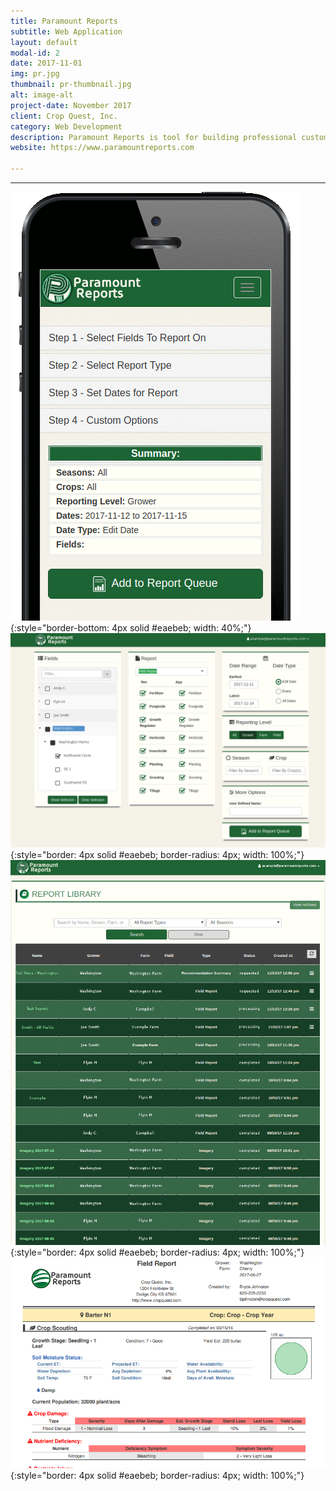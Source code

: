 ```yaml
---
title: Paramount Reports
subtitle: Web Application
layout: default
modal-id: 2
date: 2017-11-01
img: pr.jpg
thumbnail: pr-thumbnail.jpg
alt: image-alt
project-date: November 2017
client: Crop Quest, Inc.
category: Web Development
description: Paramount Reports is tool for building professional customizable reports for agX compliant software including SST Software's Summit and Sirrus. This was a complete web-based rewrite of our original desktop application. It uses Ruby on Rails, Sidekiq, PostgreSQL, PostGIS, and Bootstrap.
website: https://www.paramountreports.com

---
```

* * *
![Paramount Reports Feature1](/img/portfolio/PR_Mobile.gif){:style="border-bottom: 4px solid #eaebeb; width: 40%;"}
![Paramount Reports Feature2](/img/portfolio/pr-feature1.png){:style="border: 4px solid #eaebeb; border-radius: 4px; width: 100%;"}
![Paramount Reports Feature3](/img/portfolio/pr-feature2.png){:style="border: 4px solid #eaebeb; border-radius: 4px; width: 100%;"}
![Paramount Reports Feature4](/img/portfolio/pr-report.png){:style="border: 4px solid #eaebeb; border-radius: 4px; width: 100%;"}
